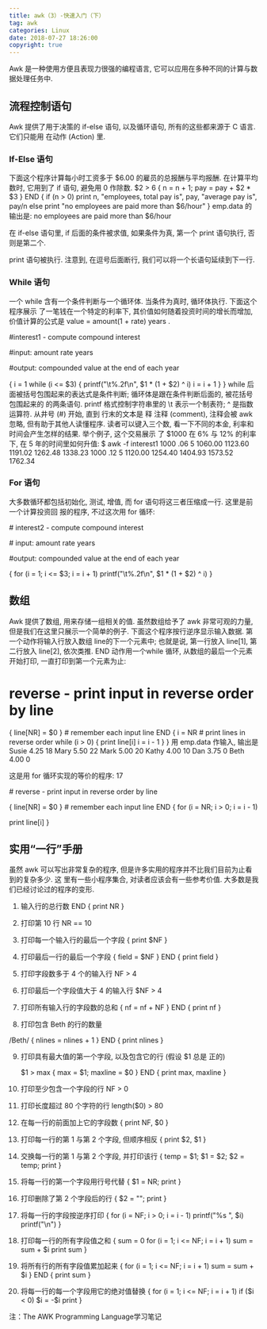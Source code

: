 ```yaml
---
title: awk（3）-快速入门（下）
tag: awk
categories: Linux
date: 2018-07-27 18:26:00
copyright: true
---
```


Awk 是一种使用方便且表现力很强的编程语言, 它可以应用在多种不同的计算与数据处理任务中.

<!--more-->

## 流程控制语句

Awk 提供了用于决策的 if-else 语句, 以及循环语句, 所有的这些都来源于 C 语言. 它们只能用
在动作 (Action) 里.

### If-Else  语句

下面这个程序计算每小时工资多于 $6.00 的雇员的总报酬与平均报酬. 在计算平均数时, 它用到了
if 语句, 避免用 0 作除数.
$2 > 6 { n = n + 1; pay = pay + $2 * $3 }
END { if (n > 0)
print n, "employees, total pay is", pay,
"average pay is", pay/n
else
print "no employees are paid more than $6/hour"
}
emp.data 的输出是:
no employees are paid more than $6/hour

在 if-else 语句里, if 后面的条件被求值, 如果条件为真, 第一个 print 语句执行, 否则是第二个.

print 语句被执行. 注意到, 在逗号后面断行, 我们可以将一个长语句延续到下一行.

### While 语句

一个 while 含有一个条件判断与一个循环体. 当条件为真时, 循环体执行. 下面这个程序展示
了一笔钱在一个特定的利率下, 其价值如何随着投资时间的增长而增加, 价值计算的公式是 value =
amount(1 + rate) years .

\#interest1 - compute compound interest

\#input: amount rate years

\#output: compounded value at the end of each year

{ i = 1
while (i <= $3) {
printf("\t%.2f\n", $1 * (1 + $2) ^ i)
i = i + 1
}
}
while 后面被括号包围起来的表达式是条件判断; 循环体是跟在条件判断后面的, 被花括号包围起来的
的两条语句. printf 格式控制字符串里的 \t 表示一个制表符; ^ 是指数运算符. 从井号 (#) 开始, 直到
行末的文本是 释 注释 (comment), 注释会被 awk 忽略, 但有助于其他人读懂程序.
读者可以键入三个数, 看一下不同的本金, 利率和时间会产生怎样的结果. 举个例子, 这个交易展示
了 $1000 在 6% 与 12% 的利率下, 在 5 年的时间里如何升值:
$ awk -f interest1
1000 .06 5
1060.00
1123.60
1191.02
1262.48
1338.23
1000 .12 5
1120.00
1254.40
1404.93
1573.52
1762.34

### For 语句

大多数循环都包括初始化, 测试, 增值, 而 for 语句将这三者压缩成一行. 这里是前一个计算投资回
报的程序, 不过这次用 for 循环:

\# interest2 - compute compound interest

\# input: amount rate years

\#output: compounded value at the end of each year

{ for (i = 1; i <= $3; i = i + 1)
printf("\t%.2f\n", \$1 * (1 + $2) ^ i)
}

## 数组

Awk 提供了数组, 用来存储一组相关的值. 虽然数组给予了 awk 非常可观的力量, 但是我们在这里只展示一个简单的例子. 下面这个程序按行逆序显示输入数据. 第一个动作将输入行放入数组 line的下一个元素中; 也就是说, 第一行放入 line[1], 第二行放入 line[2], 依次类推. END 动作用一个while 循环, 从数组的最后一个元素开始打印, 一直打印到第一个元素为止:

# reverse - print input in reverse order by line
{ line[NR] = $0 } # remember each input line
END { i = NR # print lines in reverse order
while (i > 0) {
print line[i]
i = i - 1
}
}
用 emp.data 作输入, 输出是
Susie 4.25 18
Mary 5.50 22
Mark 5.00 20
Kathy 4.00 10
Dan 3.75 0
Beth 4.00 0

这是用 for 循环实现的等价的程序: 17

\# reverse - print input in reverse order by line

{ line[NR] = $0 } # remember each input line
END { for (i = NR; i > 0; i = i - 1)

print line[i]
}

## 实用“一行”手册

虽然 awk 可以写出非常复杂的程序, 但是许多实用的程序并不比我们目前为止看到的复杂多少. 这
里有一些小程序集合, 对读者应该会有一些参考价值. 大多数是我们已经讨论过的程序的变形.

1. 输入行的总行数
  END { print NR }

2. 打印第 10 行
  NR == 10

3. 打印每一个输入行的最后一个字段
  { print $NF }

4. 打印最后一行的最后一个字段
  { field = $NF }
  END { print field }

5. 打印字段数多于 4 个的输入行
  NF > 4

6. 打印最后一个字段值大于 4 的输入行
  $NF > 4

7.  打印所有输入行的字段数的总和
  { nf = nf + NF }
  END { print nf }

8. 打印包含 Beth 的行的数量

  /Beth/ { nlines = nlines + 1 }
  END { print nlines }

9. 打印具有最大值的第一个字段, 以及包含它的行 (假设 $1 总是 正的) 

   $1 > max { max = $1; maxline = $0 }
   END { print max, maxline }


10. 打印至少包含一个字段的行
  NF > 0
11. 打印长度超过 80 个字符的行
   length($0) > 80
12. 在每一行的前面加上它的字段数
   { print NF, $0 }
13. 打印每一行的第 1 与第 2 个字段, 但顺序相反
   { print \$2, $1 }
14. 交换每一行的第 1 与第 2 个字段, 并打印该行
   { temp = \$1; \$1 = \$2; $2 = temp; print }
15. 将每一行的第一个字段用行号代替
   { $1 = NR; print }
16. 打印删除了第 2 个字段后的行
   { $2 = ""; print }
17. 将每一行的字段按逆序打印
   { for (i = NF; i > 0; i = i - 1) printf("%s ", $i)
   printf("\n")
   }
18. 打印每一行的所有字段值之和
   { sum = 0
   for (i = 1; i <= NF; i = i + 1) sum = sum + $i
   print sum
   }
19. 将所有行的所有字段值累加起来
   { for (i = 1; i <= NF; i = i + 1) sum = sum + $i }
   END { print sum }
20. 将每一行的每一个字段用它的绝对值替换
   { for (i = 1; i <= NF; i = i + 1) if (\$i < 0) \$i = -$i
   print
   }





注：The AWK Programming Language学习笔记







